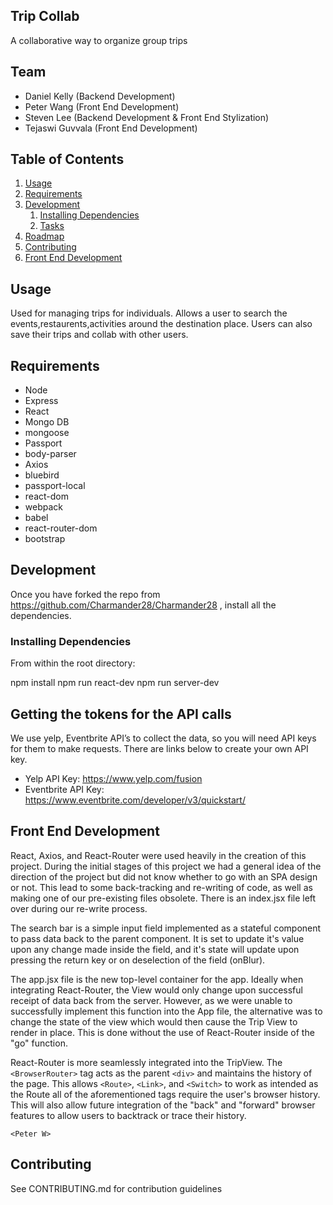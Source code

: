 ## Trip Collab

A collaborative way to organize group trips

## Team

  - Daniel Kelly (Backend Development)
  - Peter Wang (Front End Development)
  - Steven Lee (Backend Development & Front End Stylization)
  - Tejaswi Guvvala (Front End Development)

## Table of Contents

1. [Usage](#Usage)
1. [Requirements](#requirements)
1. [Development](#development)
    1. [Installing Dependencies](#installing-dependencies)
    1. [Tasks](#tasks)
1. [Roadmap](#roadmap)
1. [Contributing](#contributing)
1. [Front End Development](#front-end-development)
## Usage

Used for managing trips for individuals. Allows a user to search the events,restaurents,activities around the destination place. Users can also save their trips and collab with other users.

## Requirements

* Node
* Express
* React
* Mongo DB
* mongoose
* Passport
* body-parser
* Axios
* bluebird
* passport-local
* react-dom
* webpack
* babel
* react-router-dom
* bootstrap

## Development
Once you have forked the repo from https://github.com/Charmander28/Charmander28 , install all the dependencies.
### Installing Dependencies

From within the root directory:

npm install
npm run react-dev
npm run server-dev


## Getting the tokens for the API calls
We use yelp, Eventbrite API’s to collect the data, so you will need API keys for them to make requests. There are links below to create your own API key. 
* Yelp API Key: https://www.yelp.com/fusion
* Eventbrite API Key: https://www.eventbrite.com/developer/v3/quickstart/


## Front End Development

React, Axios, and React-Router were used heavily in the creation of this project. During the initial stages of this project we had a general idea of the direction of the project but did not know whether to go with an SPA design or not. This lead to some back-tracking and re-writing of code, as well as making one of our pre-existing files obsolete. There is an index.jsx file left over during our re-write process. 

The search bar is a simple input field implemented as a stateful component to pass data back to the parent component. It is set to update it's value upon any change made inside the field, and it's state will update upon pressing the return key or on deselection of the field (onBlur). 

The app.jsx file is the new top-level container for the app. Ideally when integrating React-Router, the View would only change upon successful receipt of data back from the server. However, as we were unable to successfully implement this function into the App file, the alternative was to change the state of the view which would then cause the Trip View to render in place. This is done without the use of React-Router inside of the "go" function. 

React-Router is more seamlessly integrated into the TripView. The `<BrowserRouter>` tag acts as the parent `<div>` and maintains the history of the page. This allows `<Route>`, `<Link>`, and `<Switch>` to work as intended as the Route all of the aforementioned tags require the user's browser history. This will also allow future integration of the "back" and "forward" browser features to allow users to backtrack or trace their history. 

`<Peter W>`

## Contributing

See CONTRIBUTING.md for contribution guidelines
